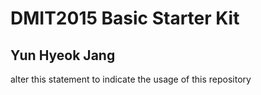 # DMIT2015 Basic Starter Kit

## Yun Hyeok Jang

alter this statement to indicate the usage of this repository

